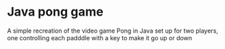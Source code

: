 # Java pong game
A simple recreation of the video game Pong in Java set up for two players, one controlling each padddle with a key to make it go up or down
